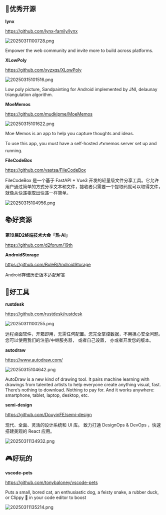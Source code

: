 
## 🎈优秀开源

**lynx**

https://github.com/lynx-family/lynx

![20250311100728.png](imgs/20250311100728.png)

Empower the web community and invite more to build across platforms.

**XLowPoly**

https://github.com/xyzxqs/XLowPoly

![20250315101516.png](imgs/20250315101516.png)

Low poly picture, Sandpainting for Android implemented by JNI, delaunay triangulation algorithm.

**MoeMemos**

https://github.com/mudkipme/MoeMemos

![20250315101622.png](imgs/20250315101622.png)

Moe Memos is an app to help you capture thoughts and ideas.

To use this app, you must have a self-hosted ✍️memos server set up and running.

**FileCodeBox**

https://github.com/vastsa/FileCodeBox

FileCodeBox 是一个基于 FastAPI + Vue3 开发的轻量级文件分享工具。它允许用户通过简单的方式分享文本和文件，接收者只需要一个提取码就可以取得文件，就像从快递柜取出快递一样简单。

![20250315104956.png](imgs/20250315104956.png)

## 📚好资源

**第19届D2终端技术大会「热·AI」**

https://github.com/d2forum/19th


**AndroidStorage**

https://github.com/BuleB/AndroidStorage

Android存储历史版本适配解答

## 🔨好工具

**rustdesk**

https://github.com/rustdesk/rustdesk

![20250311100255.png](imgs/20250311100255.png)

远程桌面软件，开箱即用，无需任何配置。您完全掌控数据，不用担心安全问题。您可以使用我们的注册/中继服务器， 或者自己设置， 亦或者开发您的版本。

**autodraw**

https://www.autodraw.com/

![20250315104642.png](imgs/20250315104642.png)

AutoDraw is a new kind of drawing tool. It pairs machine learning with drawings from talented artists to help everyone create anything visual, fast. There’s nothing to download. Nothing to pay for. And it works anywhere: smartphone, tablet, laptop, desktop, etc. 


**semi-design**

https://github.com/DouyinFE/semi-design

现代、全面、灵活的设计系统和 UI 库。 致力打通 DesignOps & DevOps ，快速搭建美观的 React 应用。

![20250311134932.png](imgs/20250311134932.png)


## 🎮好玩的

**vscode-pets**

https://github.com/tonybaloney/vscode-pets


Puts a small, bored cat, an enthusiastic dog, a feisty snake, a rubber duck, or Clippy 📎 in your code editor to boost 

![20250311135214.png](imgs/20250311135214.png)


